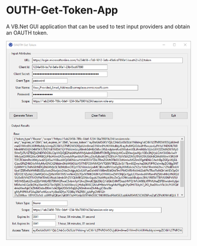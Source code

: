 # OUTH-Get-Token-App
A VB.Net GUI application that can be used to test input providers and obtain an OAUTH token.

![screenshot](/images/screenshot.png)
